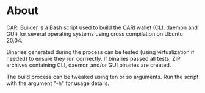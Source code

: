 # About

CARI Builder is a Bash script used to build the [CARI wallet](https://github.com/Carbon-Reduction-Initiative/CARI) (CLI, daemon and GUI) for several operating systems using cross compilation on Ubuntu 20.04.

Binaries generated during the process can be tested (using virtualization if needed) to ensure they run corrrectly. If binaries passed all tests, ZIP archives containing CLI, daemon and/or GUI binaries are created.

The build process can be tweaked using ten or so arguments. Run the script with the argument "-h" for usage details.